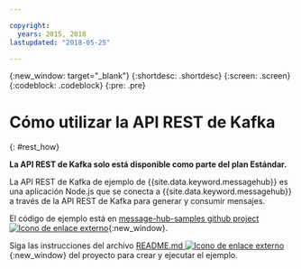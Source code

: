 ```yaml
---

copyright:
  years: 2015, 2018
lastupdated: "2018-05-25"

---
```


{:new_window: target="_blank"}
{:shortdesc: .shortdesc}
{:screen: .screen}
{:codeblock: .codeblock}
{:pre: .pre}

# Cómo utilizar la API REST de Kafka
{: #rest_how}

**La API REST de Kafka solo está disponible como parte del plan Estándar.**
<br/>

<!-- 21/06/18 - commenting out until content ready
## To do: examples
{: notoc}

## To do: supported parameters
{: notoc}

## How to use, download, and set up the Kafka REST API sample
{: #rest_sample notoc}
-->

La API REST de Kafka de
ejemplo
de
{{site.data.keyword.messagehub}}
es una aplicación Node.js que se conecta a
{{site.data.keyword.messagehub}}
a través de la API REST de Kafka para generar y consumir
mensajes.

El código de ejemplo está en [message-hub-samples github project ![Icono de enlace externo](../../icons/launch-glyph.svg "Icono de enlace externo")](https://github.com/ibm-messaging/message-hub-samples/tree/master/rest-nodejs-express-sample){:new_window}.

Siga las instrucciones del archivo [README.md ![Icono de enlace externo](../../icons/launch-glyph.svg "Icono de enlace externo")](https://github.com/ibm-messaging/message-hub-samples/tree/master/rest-nodejs-express-sample){:new_window} del proyecto para crear y ejecutar el ejemplo.

<!-- 
Comment from Andrew
New topic.

    Instructions for getting started, with links for more info
    Simple send and receive URLs with example output
    We need detail about the supported parameters
-->

